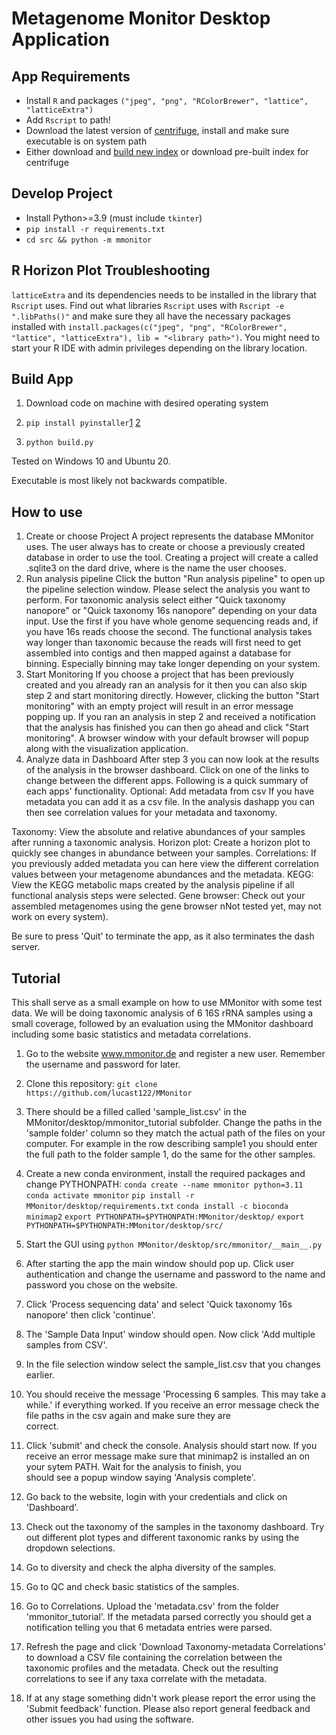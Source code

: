 # Metagenome Monitor Desktop Application


## App Requirements

- Install `R` and packages `("jpeg", "png", "RColorBrewer", "lattice", "latticeExtra")`
- Add `Rscript` to path!
- Download the latest version of [centrifuge](https://github.com/DaehwanKimLab/centrifuge), install and make sure executable is on system path
- Either download and [build new index](https://ccb.jhu.edu/software/centrifuge/manual.shtml) or download pre-built index for centrifuge


## Develop Project

- Install Python>=3.9 (must include `tkinter`)
- `pip install -r requirements.txt`
- `cd src && python -m mmonitor`


## R Horizon Plot Troubleshooting

`latticeExtra` and its dependencies needs to be installed in the library that `Rscript` uses.
Find out what libraries `Rscript` uses with `Rscript -e ".libPaths()"` and make sure they all have the necessary packages installed with
`install.packages(c("jpeg", "png", "RColorBrewer", "lattice", "latticeExtra"), lib = "<library path>")`.
You might need to start your R IDE with admin privileges depending on the library location. 


## Build App


1. Download code on machine with desired operating system 
2. `pip install pyinstaller`[1](https://pyinstaller.readthedocs.io/en/stable/spec-files.html) [2](https://pyinstaller.readthedocs.io/en/stable/usage.html#supporting-multiple-operating-systems)

3. `python build.py`

Tested on Windows 10 and Ubuntu 20.

Executable is most likely not backwards compatible.

## How to use

1. Create or choose Project
  A project represents the database MMonitor uses. The user always has to create or choose a previously created database in order to use the tool. Creating a project         will create a called <name>.sqlite3 on the dard drive, where <name> is the name the user chooses.
2. Run analysis pipeline
  Click the button "Run analysis pipeline" to open up the pipeline selection window. Please select the analysis you want to perform. For taxonomic analysis select either     "Quick taxonomy nanopore" or "Quick taxonomy 16s nanopore" depending on your data input. Use the first if you have whole genome sequencing reads and, if you have 16s       reads choose the second. The functional analysis takes way longer than taxonomic because the reads will first need to get assembled into contigs and then mapped against    a database for binning. Especially binning may take longer depending on your system.
4. Start Monitoring
   If you choose a project that has been previously created and you already ran an analysis for it then you can also skip step 2 and start monitoring directly. However,       clicking the button "Start monitoring" with an empty project will result in an error message popping up. If you ran an analysis in step 2 and received a notification       that the analysis has finished you can then go ahead and click "Start monitoring". A browser window with your default browser will popup along with the visualization       application.
5. Analyze data in Dashboard
   After step 3 you can now look at the results of the analysis in the browser dashboard. Click on one of the links to change between the different apps. Following is a       quick summary of each apps' functionality.
Optional: Add metadata from csv
   If you have metadata you can add it as a csv file. In the analysis dashapp you can then see correlation values for your metadata and taxonomy.

Taxonomy: View the absolute and relative abundances of your samples after running a taxonomic analysis.
Horizon plot: Create a horizon plot to quickly see changes in abundance between your samples.
Correlations: If you previously added metadata you can here view the different correlation values between your metagenome abundances and the metadata.
KEGG: View the KEGG metabolic maps created by the analysis pipeline if all functional analysis steps were selected.
Gene browser: Check out your assembled metagenomes using the gene browser nNot tested yet, may not work on every system).

Be sure to press 'Quit' to terminate the app, as it also terminates the dash server.

## Tutorial

This shall serve as a small example on how to use MMonitor with some test data. We will be doing taxonomic analysis of 6 16S rRNA samples using a small coverage, followed by an evaluation using the MMonitor dashboard including some basic statistics and metadata correlations.

1. Go to the website www.mmonitor.de and register a new user. Remember the username and password for later.
2. Clone this repository:
   `git clone https://github.com/lucast122/MMonitor`
3. There should be a filled called 'sample_list.csv' in the MMonitor/desktop/mmonitor_tutorial subfolder. Change the paths in the 'sample folder' column so they match the actual path of the files on your    computer. For example in the row describing sample1 you should enter the full path to the folder sample 1, do the same for the other samples.   
4. Create a new conda environment, install the required packages and change PYTHONPATH:
   `conda create --name mmonitor python=3.11`
   `conda activate mmonitor`
   `pip install -r MMonitor/desktop/requirements.txt`
   `conda install -c bioconda minimap2`
   `export PYTHONPATH=$PYTHONPATH:MMonitor/desktop/`
   `export PYTHONPATH=$PYTHONPATH:MMonitor/desktop/src/`
   
6. Start the GUI using `python MMonitor/desktop/src/mmonitor/__main__.py`
7. After starting the app the main window should pop up. Click user authentication and change the username and password to the name and password you chose on the website.
8. Click 'Process sequencing data' and select 'Quick taxonomy 16s nanopore' then click 'continue'.
9. The 'Sample Data Input' window should open. Now click 'Add multiple samples from CSV'.
10. In the file selection window select the sample_list.csv that you changes earlier.
11. You should receive the message 'Processing 6 samples. This may take a while.' if everything worked. If you receive an error message check the file paths in the csv again and make sure they are   
    correct.
12. Click 'submit' and check the console. Analysis should start now. If you receive an error message make sure that minimap2 is installed an on your sytem PATH. Wait for the analysis to finish, you  
    should see a popup window saying 'Analysis complete'.
13. Go back to the website, login with your credentials and click on 'Dashboard'.
14. Check out the taxonomy of the samples in the taxonomy dashboard. Try out different plot types and different taxonomic ranks by using the dropdown selections.
15. Go to diversity and check the alpha diversity of the samples.
16. Go to QC and check basic statistics of the samples.
17. Go to Correlations. Upload the 'metadata.csv' from the folder 'mmonitor_tutorial'. If the metadata parsed correctly you should get a notification telling you that 6 metadata entries were parsed.
18. Refresh the page and click 'Download Taxonomy-metadata Correlations' to download a CSV file containing the correlation between the taxonomic profiles and the metadata. Check out the resulting   
    correlations to see if any taxa correlate with the metadata.
19. If at any stage something didn't work please report the error using the 'Submit feedback' function. Please also report general feedback and other issues you had using the software.

